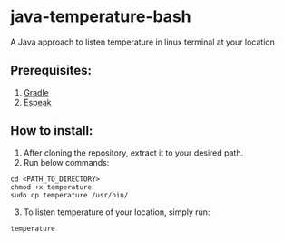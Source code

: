 # java-temperature-bash
A Java approach to listen temperature in linux terminal at your location

## Prerequisites:
  
  1. [Gradle](https://gradle.org/install/)
  2. [Espeak](http://espeak.sourceforge.net/)
  
## How to install:
  1. After cloning the repository, extract it to your desired path.
  2. Run below commands:
  ```
  cd <PATH_TO_DIRECTORY>
  chmod +x temperature
  sudo cp temperature /usr/bin/
  ```
  3. To listen temperature of your location, simply run:
  ```
  temperature
  ```
  
